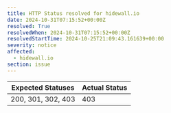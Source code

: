 ```yaml
---
title: HTTP Status resolved for hidewall.io
date: 2024-10-31T07:15:52+00:00Z
resolved: True
resolvedWhen: 2024-10-31T07:15:52+00:00Z
resolvedStartTime: 2024-10-25T21:09:43.161639+00:00
severity: notice
affected:
  - hidewall.io
section: issue
---
```


| Expected Statuses | Actual Status  |
|-------------------|----------------|
| 200, 301, 302, 403 | 403 |
